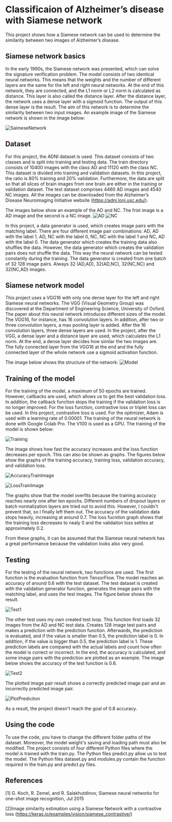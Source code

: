 # Classificaion of Alzheimer’s disease with Siamese network

This project shows how a Siamese network can be used to determine the similarity between two images of Alzheimer’s disease. 

## Siamese network basics

In the early 1990s, the Siamese network was presented, which can solve the signature verification problem. The model consists of two identical neural networks. This means that the weights and the number of different layers are the same for the left and right neural networks. At the end of this network, they are connected, and the L1 norm or L2 norm is calculated as distance. This layer is also called the distance layer. After the distance layer, the network uses a dense layer with a sigmoid function. The output of this dense layer is the result. The aim of this network is to determine the similarity between two input images.
An example image of the Siamese network is shown in the image below:

![SaimeseNetwork](https://github.com/UQpfister/PatternAnalysis-2023/blob/topic-recognition/recognition/DanielPfisterSiameseNetwork/Images/SaimeseNetwork.PNG)


## Dataset

For this project, the ADNI dataset is used. This dataset consists of two classes and is split into training and testing data. The train directory consists of 10400 images with the class AD and 11120 with the class NC. This dataset is divided into training and validation datasets. In this project, the ratio is 80% training and 20% validation. Furthermore, the data are split so that all slices of brain images from one brain are either in the training or validation dataset. The test dataset comprises 4460 AD images and 4540 NC images. All the images can be downloaded from the Alzheimer’s Disease Neuroimaging Initiative website (https://adni.loni.usc.edu/).


The images below show an example of the AD and NC. The frist image is a AD image and the second is a NC image.
![AD](https://github.com/UQpfister/PatternAnalysis-2023/blob/topic-recognition/recognition/DanielPfisterSiameseNetwork/Images/AD.jpeg)
![NC](https://github.com/UQpfister/PatternAnalysis-2023/blob/topic-recognition/recognition/DanielPfisterSiameseNetwork/Images/NC.jpeg)

In this project, a data generator is used, which creates image pairs with the matching label. There are four different image pair combinations: AD, AD with the label 1, AD, NC with the label 0, NC, NC with the label 1 and NC, AD with the label 0. The data generator which creates the training data also shuffles the data. However, the data generator which creates the validation pairs does not shuffle the data. This way the neural network can be tested constantly during the training. The data generator is created from one batch of 32 128 image pairs. Always  32 (AD,AD), 32(AD,NC), 32(NC,NC) and 32(NC,AD) images.


## Siamese network model

This project uses a VGG16 with only one dense layer for the left and right Siamese neural networks. The VGG (Visual Geometry Group) was discovered at the Department of Engineering Science, University of Oxford. The paper about this neural network introduces different sizes of the model. The VGG16, for instance, has 16 convolution layers. In addition, after two or three convolution layers, a max pooling layer is added. After the 16 convolution layers, three dense layers are used. 
In the project, after the VGG, a dense layer and a distance layer are used, which calculates the L1 norm. At the end, a dense layer decides how similar the two images are. The fully connected layer from the VGG16 at the end and the fully connected layer of the whole network use a sigmoid activation function.

The image below shows the structure of the network:
![Model](https://github.com/UQpfister/PatternAnalysis-2023/blob/topic-recognition/recognition/DanielPfisterSiameseNetwork/Images/Model.png)


## Training of the model

For the training of the model, a maximum of 50 epochs are trained. However, callbacks are used, which allows us to get the best validation loss. In addition, the callback function stops the training if the validation loss is no longer improved. For the loss function, contrastive loss or triplet loss can be used. In this project, contrastive loss is used. For the optimizer, Adam is used with a learning rate of 0.00001. The training of the neural network is done with Google Colab Pro. The V100 is used as a GPU.
The training of the model is shown below:

![Training](https://github.com/UQpfister/PatternAnalysis-2023/blob/topic-recognition/recognition/DanielPfisterSiameseNetwork/Images/Training.png)

The image shows how fast the accuracy increases and the loss function decreases per epoch. This can also be shown as graphs. The figures below show the graphs of the training accuracy, training loss, validation accuracy, and validation loss.

![AccuracyTrainImage](https://github.com/UQpfister/PatternAnalysis-2023/blob/topic-recognition/recognition/DanielPfisterSiameseNetwork/Images/AccuracyTrainImage.png)

![LossTrainImage](https://github.com/UQpfister/PatternAnalysis-2023/blob/topic-recognition/recognition/DanielPfisterSiameseNetwork/Images/LossTrainImage.png)

The graphs show that the model overfits because the training accuracy reaches nearly one after ten epochs. Different numbers of dropout layers or batch normalization layers are tried out to avoid this. However, I couldn't prevent that, so I finally left them out.
The accuracy of the validation data stops heavily, increasing at around 0.7. The loss fucniton graph shows that the training loss decreases to nealy 0 and the validaiton loss settles at approximately 0.2.

From these graphs, it can be assumed that the Siamese neural network has a great performance because the validation looks also very good.

## Testing

For the testing of the neural network, two functions are used. The first function is the evaluation function from TensorFlow. The model reaches an accuracy of around 0.6 with the test dataset. The test dataset is created with the validation generator function, generates the image pairs with the matching label, and uses the test images.
The figure below shows the result.

![Test1](https://github.com/UQpfister/PatternAnalysis-2023/blob/topic-recognition/recognition/DanielPfisterSiameseNetwork/Images/Test1.png)

The other test uses my own created test loop. This function first loads 32 images from the AD and NC test data. Creates 128 image test pairs and makes a prediction with the prediction function. Afterwards, the prediction is evaluated, and if the value is smaller than 0.5, the prediction label is 0. In addition, if the value is bigger than 0.5, the prediction label is 1. These prediction labels are compared with the actual labels and count how often the model is correct or incorrect. In the end, the accuracy is calculated, and some image pairs with the prediction are plotted as an example. The image below shows the accuracy of the test function is 0.6.

![Test2](https://github.com/UQpfister/PatternAnalysis-2023/blob/topic-recognition/recognition/DanielPfisterSiameseNetwork/Images/Test2.png)

The plotted image pair result shows a correctly predicted image pair and an incorrectly predicted image pair.

![PlotPrediciton](https://github.com/UQpfister/PatternAnalysis-2023/blob/topic-recognition/recognition/DanielPfisterSiameseNetwork/Images/PlotPrediciton.PNG)

As a result, the project doesn't reach the goal of 0.8 accuracy.


## Using the code

To use the code, you have to change the different folder paths of the dataset. Moreover, the model weight's saving and loading path must also be modified. The project consists of four different Python files where the model is trained with the train.py. The Python files predict.py allow us to test the model. The Python files dataset.py and modules.py contain the function required in the train.py and predict.py files.

## References
[1] G. Koch, R. Zemel, and R. Salakhutdinov, Siamese neural networks for one-shot image recognition, Jul 2015

[2]Image similarity estimation using a Siamese Network with a contrastive loss (https://keras.io/examples/vision/siamese_contrastive/)

